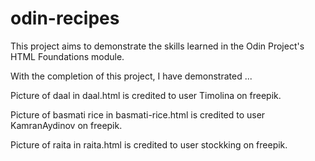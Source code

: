# odin-recipes

This project aims to demonstrate the skills learned in the Odin Project's HTML Foundations module. 

With the completion of this project, I have demonstrated ...

Picture of daal in daal.html is credited to user Timolina on freepik.

Picture of basmati rice in basmati-rice.html is credited to user KamranAydinov on freepik.

Picture of raita in raita.html is credited to user stockking on freepik.

